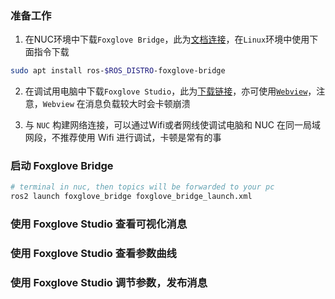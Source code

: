 ### 准备工作
1. 在NUC环境中下载`Foxglove Bridge`，此为[文档连接](https://docs.foxglove.dev/docs/connecting-to-data/ros-foxglove-bridge/)，在`Linux`环境中使用下面指令下载
```sh
sudo apt install ros-$ROS_DISTRO-foxglove-bridge
```

2. 在调试用电脑中下载`Foxglove Studio`，此为[下载链接](https://foxglove.dev/download)，亦可使用[`Webview`](https://app.foxglove.dev/)，注意，`Webview` 在消息负载较大时会卡顿崩溃

3. 与 `NUC` 构建网络连接，可以通过Wifi或者网线使调试电脑和 NUC 在同一局域网段，不推荐使用 Wifi 进行调试，卡顿是常有的事

### 启动 Foxglove Bridge
```sh
# terminal in nuc, then topics will be forwarded to your pc
ros2 launch foxglove_bridge foxglove_bridge_launch.xml
```

### 使用 Foxglove Studio 查看可视化消息
### 使用 Foxglove Studio 查看参数曲线
### 使用 Foxglove Studio 调节参数，发布消息